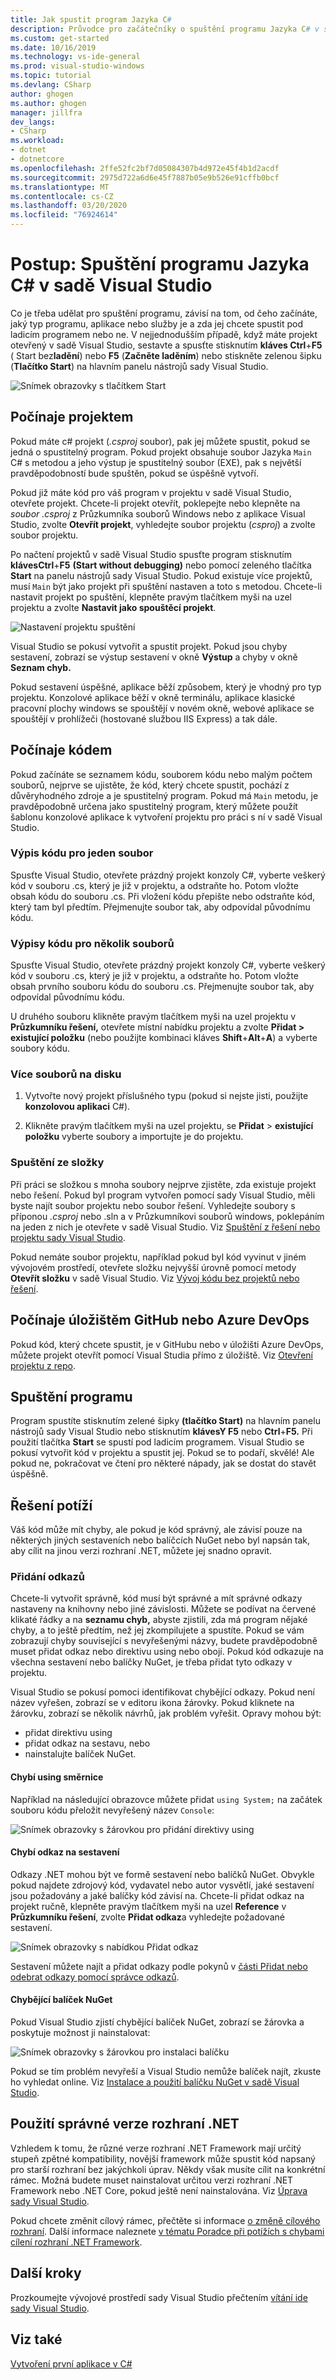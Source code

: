 ```yaml
---
title: Jak spustit program Jazyka C#
description: Průvodce pro začátečníky o spuštění programu Jazyka C# v sadě Visual Studio.
ms.custom: get-started
ms.date: 10/16/2019
ms.technology: vs-ide-general
ms.prod: visual-studio-windows
ms.topic: tutorial
ms.devlang: CSharp
author: ghogen
ms.author: ghogen
manager: jillfra
dev_langs:
- CSharp
ms.workload:
- dotnet
- dotnetcore
ms.openlocfilehash: 2ffe52fc2bf7d05084307b4d972e45f4b1d2acdf
ms.sourcegitcommit: 2975d722a6d6e45f7887b05e9b526e91cffb0bcf
ms.translationtype: MT
ms.contentlocale: cs-CZ
ms.lasthandoff: 03/20/2020
ms.locfileid: "76924614"
---
```

# <a name="how-to-run-a-c-program-in-visual-studio"></a>Postup: Spuštění programu Jazyka C# v sadě Visual Studio

Co je třeba udělat pro spuštění programu, závisí na tom, od čeho začínáte, jaký typ programu, aplikace nebo služby je a zda jej chcete spustit pod ladicím programem nebo ne. V nejjednodušším případě, když máte projekt otevřený v sadě Visual Studio, sestavte a spusťte stisknutím **kláves Ctrl**+**F5** ( Start bez**ladění**) nebo **F5** (**Začněte laděním**) nebo stiskněte zelenou šipku (**Tlačítko Start**) na hlavním panelu nástrojů sady Visual Studio.

![Snímek obrazovky s tlačítkem Start](media/vs-start-button.png)

## <a name="starting-from-a-project"></a>Počínaje projektem

Pokud máte c# projekt (*.csproj* soubor), pak jej můžete spustit, pokud se jedná o spustitelný program. Pokud projekt obsahuje soubor Jazyka `Main` C# s metodou a jeho výstup je spustitelný soubor (EXE), pak s největší pravděpodobností bude spuštěn, pokud se úspěšně vytvoří.

Pokud již máte kód pro váš program v projektu v sadě Visual Studio, otevřete projekt. Chcete-li projekt otevřít, poklepejte nebo klepněte na *soubor .csproj* z Průzkumníka souborů Windows nebo z aplikace Visual Studio, zvolte **Otevřít projekt**, vyhledejte soubor projektu (*csproj*) a zvolte soubor projektu.

Po načtení projektů v sadě Visual Studio spusťte program stisknutím **klávesCtrl**+**F5** **(Start without debugging)** nebo pomocí zeleného tlačítka **Start** na panelu nástrojů sady Visual Studio.  Pokud existuje více projektů, musí `Main` být jako projekt při spuštění nastaven a toto s metodou. Chcete-li nastavit projekt po spuštění, klepněte pravým tlačítkem myši na uzel projektu a zvolte **Nastavit jako spouštěcí projekt**.

![Nastavení projektu spuštění](media/set-as-startup-project.png)

Visual Studio se pokusí vytvořit a spustit projekt.  Pokud jsou chyby sestavení, zobrazí se výstup sestavení v okně **Výstup** a chyby v okně **Seznam chyb.**

Pokud sestavení úspěšné, aplikace běží způsobem, který je vhodný pro typ projektu. Konzolové aplikace běží v okně terminálu, aplikace klasické pracovní plochy windows se spouštějí v novém okně, webové aplikace se spouštějí v prohlížeči (hostované službou IIS Express) a tak dále.

## <a name="starting-from-code"></a>Počínaje kódem

Pokud začínáte se seznamem kódu, souborem kódu nebo malým počtem souborů, nejprve se ujistěte, že kód, který chcete spustit, pochází z důvěryhodného zdroje a je spustitelný program. Pokud má `Main` metodu, je pravděpodobně určena jako spustitelný program, který můžete použít šablonu konzolové aplikace k vytvoření projektu pro práci s ní v sadě Visual Studio.

### <a name="code-listing-for-a-single-file"></a>Výpis kódu pro jeden soubor

Spusťte Visual Studio, otevřete prázdný projekt konzoly C#, vyberte veškerý kód v souboru .cs, který je již v projektu, a odstraňte ho. Potom vložte obsah kódu do souboru .cs. Při vložení kódu přepište nebo odstraňte kód, který tam byl předtím. Přejmenujte soubor tak, aby odpovídal původnímu kódu.

### <a name="code-listings-for-a-few-files"></a>Výpisy kódu pro několik souborů

Spusťte Visual Studio, otevřete prázdný projekt konzoly C#, vyberte veškerý kód v souboru .cs, který je již v projektu, a odstraňte ho. Potom vložte obsah prvního souboru kódu do souboru .cs. Přejmenujte soubor tak, aby odpovídal původnímu kódu. 

U druhého souboru klikněte pravým tlačítkem myši na uzel projektu v **Průzkumníku řešení,** otevřete místní nabídku projektu a zvolte **Přidat > existující položku** (nebo použijte kombinaci kláves **Shift**+**Alt**+**A**) a vyberte soubory kódu.

### <a name="multiple-files-on-disk"></a>Více souborů na disku

1. Vytvořte nový projekt příslušného typu (pokud si nejste jisti, použijte **konzolovou aplikaci** C#).

2. Klikněte pravým tlačítkem myši na uzel projektu, se **Přidat** > **existující položku** vyberte soubory a importujte je do projektu.  

### <a name="starting-from-a-folder"></a>Spuštění ze složky

Při práci se složkou s mnoha soubory nejprve zjistěte, zda existuje projekt nebo řešení.  Pokud byl program vytvořen pomocí sady Visual Studio, měli byste najít soubor projektu nebo soubor řešení. Vyhledejte soubory s příponou *.csproj* nebo .sln a v Průzkumníkovi souborů windows, poklepáním na jeden z nich je otevřete v sadě Visual Studio. Viz [Spuštění z řešení nebo projektu sady Visual Studio](#starting-from-a-project).

Pokud nemáte soubor projektu, například pokud byl kód vyvinut v jiném vývojovém prostředí, otevřete složku nejvyšší úrovně pomocí metody **Otevřít složku** v sadě Visual Studio. Viz [Vývoj kódu bez projektů nebo řešení](../../ide/develop-code-in-visual-studio-without-projects-or-solutions.md).

## <a name="starting-from-a-github-or-azure-devops-repo"></a>Počínaje úložištěm GitHub nebo Azure DevOps

Pokud kód, který chcete spustit, je v GitHubu nebo v úložišti Azure DevOps, můžete projekt otevřít pomocí Visual Studia přímo z úložiště. Viz [Otevření projektu z repo](../tutorial-open-project-from-repo.md).

## <a name="run-the-program"></a>Spuštění programu

Program spustíte stisknutím zelené šipky **(tlačítko Start)** na hlavním panelu nástrojů sady Visual Studio nebo stisknutím **klávesY F5** nebo **Ctrl**+**F5.** Při použití tlačítka **Start** se spustí pod ladicím programem.  Visual Studio se pokusí vytvořit kód v projektu a spustit jej.  Pokud se to podaří, skvělé! Ale pokud ne, pokračovat ve čtení pro některé nápady, jak se dostat do stavět úspěšně.

## <a name="troubleshooting"></a>Řešení potíží

Váš kód může mít chyby, ale pokud je kód správný, ale závisí pouze na některých jiných sestaveních nebo balíčcích NuGet nebo byl napsán tak, aby cílit na jinou verzi rozhraní .NET, můžete jej snadno opravit.

### <a name="add-references"></a>Přidání odkazů

Chcete-li vytvořit správně, kód musí být správné a mít správné odkazy nastaveny na knihovny nebo jiné závislosti. Můžete se podívat na červené klikaté řádky a na **seznamu chyb,** abyste zjistili, zda má program nějaké chyby, a to ještě předtím, než jej zkompilujete a spustíte. Pokud se vám zobrazují chyby související s nevyřešenými názvy, budete pravděpodobně muset přidat odkaz nebo direktivu using nebo obojí. Pokud kód odkazuje na všechna sestavení nebo balíčky NuGet, je třeba přidat tyto odkazy v projektu.

Visual Studio se pokusí pomoci identifikovat chybějící odkazy. Pokud není název vyřešen, zobrazí se v editoru ikona žárovky. Pokud kliknete na žárovku, zobrazí se několik návrhů, jak problém vyřešit. Opravy mohou být:

- přidat direktivu using
- přidat odkaz na sestavu, nebo
- nainstalujte balíček NuGet.

#### <a name="missing-using-directive"></a>Chybí using směrnice

Například na následující obrazovce můžete přidat `using System;` na začátek souboru kódu přeložit nevyřešený název `Console`:

![Snímek obrazovky s žárovkou pro přidání direktivy using](media/name-does-not-exist2.png)

#### <a name="missing-assembly-reference"></a>Chybí odkaz na sestavení

Odkazy .NET mohou být ve formě sestavení nebo balíčků NuGet. Obvykle pokud najdete zdrojový kód, vydavatel nebo autor vysvětlí, jaké sestavení jsou požadovány a jaké balíčky kód závisí na. Chcete-li přidat odkaz na projekt ručně, klepněte pravým tlačítkem myši na uzel **Reference** v **Průzkumníku řešení**, zvolte **Přidat odkaz**a vyhledejte požadované sestavení.

![Snímek obrazovky s nabídkou Přidat odkaz](media/add-reference.png)

Sestavení můžete najít a přidat odkazy podle pokynů v [části Přidat nebo odebrat odkazy pomocí správce odkazů](../../ide/how-to-add-or-remove-references-by-using-the-reference-manager.md).

#### <a name="missing-nuget-package"></a>Chybějící balíček NuGet

Pokud Visual Studio zjistí chybějící balíček NuGet, zobrazí se žárovka a poskytuje možnost ji nainstalovat:

![Snímek obrazovky s žárovkou pro instalaci balíčku](media/lightbulb-add-package.png)

Pokud se tím problém nevyřeší a Visual Studio nemůže balíček najít, zkuste ho vyhledat online. Viz [Instalace a použití balíčku NuGet v sadě Visual Studio](/nuget/quickstart/install-and-use-a-package-in-visual-studio).

## <a name="use-the-right-version-of-net"></a>Použití správné verze rozhraní .NET

Vzhledem k tomu, že různé verze rozhraní .NET Framework mají určitý stupeň zpětné kompatibility, novější framework může spustit kód napsaný pro starší rozhraní bez jakýchkoli úprav. Někdy však musíte cílit na konkrétní rámec. Možná budete muset nainstalovat určitou verzi rozhraní .NET Framework nebo .NET Core, pokud ještě není nainstalována. Viz [Úprava sady Visual Studio](../../install/modify-visual-studio.md).

Pokud chcete změnit cílový rámec, přečtěte si informace [o změně cílového rozhraní](../../ide/visual-studio-multi-targeting-overview.md#select-a-target-framework-version). Další informace naleznete [v tématu Poradce při potížích s chybami cílení rozhraní .NET Framework](../../msbuild/troubleshooting-dotnet-framework-targeting-errors.md).

## <a name="next-steps"></a>Další kroky

Prozkoumejte vývojové prostředí sady Visual Studio přečtením [vítání ide sady Visual Studio](../visual-studio-ide.md).

## <a name="see-also"></a>Viz také

[Vytvoření první aplikace v C#](tutorial-console.md)
